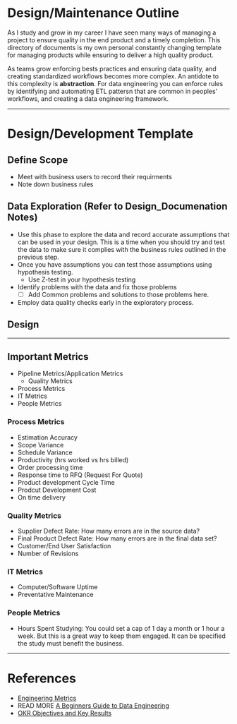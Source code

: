 # Design/Maintenance Outline
As I study and grow in my career I have seen many ways of managing a project to ensure quality in the end product and
a timely completion. This directory of documents is my own personal constantly changing template for managing products
while ensuring to deliver a high quality product.

As teams grow enforcing bests practices and ensuring data quality, and creating standardized workflows becomes more
complex. An antidote to this complexity is **abstraction**. For data engineering you can enforce rules by identifying
and automating ETL pattersn that are common in peoples' workflows, and creating a data engineering framework.


---
# Design/Development Template
## Define Scope
+ Meet with business users to record their requirments
+ Note down business rules

## Data Exploration (Refer to Design_Documenation Notes)
+ Use this phase to explore the data and record accurate assumptions that can be used in your design. This is a time
  when you should try and test the data to make sure it complies with the business rules outlined in the previous step.
+ Once you have assumptions you can test those assumptions using hypothesis testing.
    - Use Z-test in your hypothesis testing
+ Identify problems with the data and fix those problems
  + [ ] Add Common problems and solutions to those problems here.
+ Employ data quality checks early in the exploratory process.

## Design

---
## Important Metrics
+ Pipeline Metrics/Application Metrics
  - Quality Metrics
+ Process Metrics
+ IT Metrics
+ People Metrics

### Process Metrics
+ Estimation Accuracy
+ Scope Variance
+ Schedule Variance
+ Productivity (hrs worked vs hrs billed)
+ Order processing time
+ Response time to RFQ (Request For Quote)
+ Product development Cycle Time
+ Prodcut Development Cost
+ On time delivery

### Quality Metrics
+ Supplier Defect Rate: How many errors are in the source data?
+ Final Product Defect Rate: How many errors are in the final data set?
+ Customer/End User Satisfaction
+ Number of Revisions

### IT Metrics
+ Computer/Software Uptime
+ Preventative Maintenance

### People Metrics
+ Hours Spent Studying: You could set a cap of 1 day a month or 1 hour a week. But this is a great way to keep them 
  engaged. It can be specified the study must benefit the business.


---
# References
+ [Engineering Metrics](http://ryeok.com/blog/2014/2/1/5-key-metrics-for-engineering-departments)
+ READ MORE [A Beginners Guide to Data Engineering](https://medium.com/@rchang/a-beginners-guide-to-data-engineering-the-series-finale-2cc92ff14b0)
+ [OKR Objectives and Key Results](https://en.wikipedia.org/wiki/OKR)